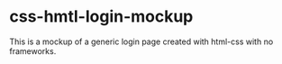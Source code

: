 # css-hmtl-login-mockup
This is a mockup of a generic login page created with html-css with no frameworks.
